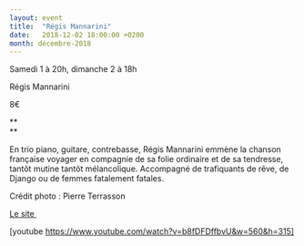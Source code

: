 ```yaml
---
layout: event
title:  "Régis Mannarini"
date:   2018-12-02 18:00:00 +0200
month: décembre-2018
---
```




Samedi 1 à 20h, dimanche 2 à 18h

Régis Mannarini</b>

8€

 **  
** 

En trio piano, guitare, contrebasse, Régis Mannarini emmène la chanson française voyager en compagnie de sa folie ordinaire et de sa tendresse, tantôt mutine tantôt mélancolique. Accompagné de trafiquants de rêve, de Django ou de femmes fatalement fatales.

 Crédit photo : Pierre Terrasson

[Le site ](http://regismannarini.com/)

[youtube https://www.youtube.com/watch?v=b8fDFDffbvU&w=560&h=315]